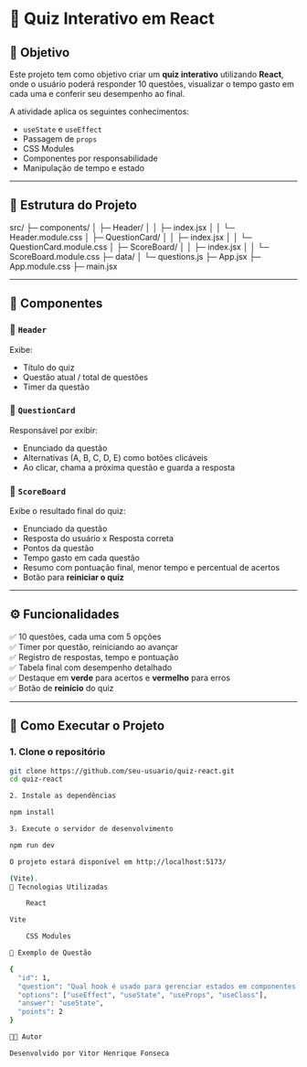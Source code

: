 # 🎯 Quiz Interativo em React

## 📌 Objetivo
Este projeto tem como objetivo criar um **quiz interativo** utilizando **React**, onde o usuário poderá responder 10 questões, visualizar o tempo gasto em cada uma e conferir seu desempenho ao final.

A atividade aplica os seguintes conhecimentos:
- `useState` e `useEffect`
- Passagem de `props`
- CSS Modules
- Componentes por responsabilidade
- Manipulação de tempo e estado

---

## 📂 Estrutura do Projeto

src/
├─ components/
│ ├─ Header/
│ │ ├─ index.jsx
│ │ └─ Header.module.css
│ ├─ QuestionCard/
│ │ ├─ index.jsx
│ │ └─ QuestionCard.module.css
│ ├─ ScoreBoard/
│ │ ├─ index.jsx
│ │ └─ ScoreBoard.module.css
├─ data/
│ └─ questions.js
├─ App.jsx
├─ App.module.css
├─ main.jsx


---

## 🧩 Componentes

### 🔹 `Header`
Exibe:
- Título do quiz  
- Questão atual / total de questões  
- Timer da questão  

### 🔹 `QuestionCard`
Responsável por exibir:
- Enunciado da questão  
- Alternativas (A, B, C, D, E) como botões clicáveis  
- Ao clicar, chama a próxima questão e guarda a resposta  

### 🔹 `ScoreBoard`
Exibe o resultado final do quiz:
- Enunciado da questão  
- Resposta do usuário x Resposta correta  
- Pontos da questão  
- Tempo gasto em cada questão  
- Resumo com pontuação final, menor tempo e percentual de acertos  
- Botão para **reiniciar o quiz**

---

## ⚙️ Funcionalidades
✅ 10 questões, cada uma com 5 opções  
✅ Timer por questão, reiniciando ao avançar  
✅ Registro de respostas, tempo e pontuação  
✅ Tabela final com desempenho detalhado  
✅ Destaque em **verde** para acertos e **vermelho** para erros  
✅ Botão de **reinício** do quiz  

---

## 🚀 Como Executar o Projeto

### 1. Clone o repositório
```bash
git clone https://github.com/seu-usuario/quiz-react.git
cd quiz-react

2. Instale as dependências

npm install

3. Execute o servidor de desenvolvimento

npm run dev

O projeto estará disponível em http://localhost:5173/

(Vite).
📝 Tecnologias Utilizadas

    React

Vite

    CSS Modules

📖 Exemplo de Questão

{
  "id": 1,
  "question": "Qual hook é usado para gerenciar estados em componentes funcionais?",
  "options": ["useEffect", "useState", "useProps", "useClass"],
  "answer": "useState",
  "points": 2
}

👨‍💻 Autor

Desenvolvido por Vitor Henrique Fonseca
